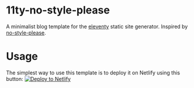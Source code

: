 # 11ty-no-style-please
A minimalist blog template for the [eleventy](https://www.11ty.dev/) static site generator. Inspired by [no-style-please](https://github.com/riggraz/no-style-please).

# Usage
The simplest way to use this template is to deploy it on Netlify using this button:
[![Deploy to Netlify](https://www.netlify.com/img/deploy/button.svg)](https://app.netlify.com/start/deploy?repository=https://github.com/stopnoanime/11ty-no-style-please&stack=cms)